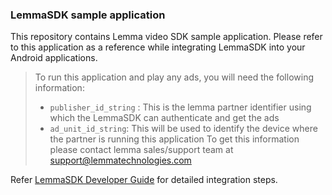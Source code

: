 ### LemmaSDK sample application

This repository contains Lemma video SDK sample application. Please refer to this application as a reference while integrating LemmaSDK 
into your Android applications.

> To run this application and play any ads, you will need the following information:
> - `publisher_id_string` : This is the lemma partner identifier using which the LemmaSDK can authenticate and get the ads  
> - `ad_unit_id_string`: This will be used to identify the device where the partner is running this application
> To get this information please contact lemma sales/support team at support@lemmatechnologies.com

Refer [LemmaSDK Developer Guide](https://github.com/lmsdkdev/lemma-sdk-samples/wiki/Lemma-Android-SDK--Developer-Guide) for detailed integration steps.
